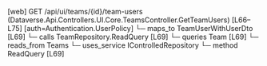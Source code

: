 [web] GET /api/ui/teams/{id}/team-users  (Dataverse.Api.Controllers.UI.Core.TeamsController.GetTeamUsers)  [L66–L75] [auth=Authentication.UserPolicy]
  └─ maps_to TeamUserWithUserDto [L69]
  └─ calls TeamRepository.ReadQuery [L69]
  └─ queries Team [L69]
    └─ reads_from Teams
  └─ uses_service IControlledRepository<Team>
    └─ method ReadQuery [L69]

